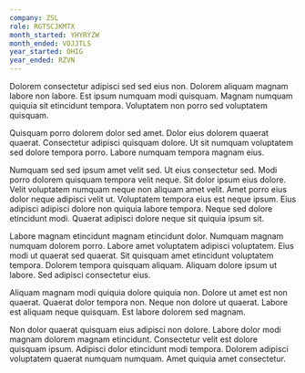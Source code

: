 ```yaml
---
company: ZSL
role: RGTSCJKMTX
month_started: YHYRYZW
month_ended: VOJJTLS
year_started: OHIG
year_ended: RZVN
---
```


Dolorem consectetur adipisci sed sed eius non. Dolorem aliquam magnam labore non labore. Est ipsum numquam modi quisquam. Magnam numquam quiquia sit etincidunt tempora. Voluptatem non porro sed voluptatem quisquam.

Quisquam porro dolorem dolor sed amet. Dolor eius dolorem quaerat quaerat. Consectetur adipisci quisquam dolore. Ut sit numquam voluptatem sed dolore tempora porro. Labore numquam tempora magnam eius.

Numquam sed sed ipsum amet velit sed. Ut eius consectetur sed. Modi porro dolorem quisquam tempora velit neque. Sit dolor ipsum eius dolore. Velit voluptatem numquam neque non aliquam amet velit. Amet porro eius dolor neque adipisci velit ut. Voluptatem tempora eius est neque ipsum. Eius adipisci adipisci dolore non quiquia labore tempora. Neque sed dolore etincidunt modi. Quaerat adipisci dolore neque sit quiquia ipsum sit.

Labore magnam etincidunt magnam etincidunt dolor. Numquam magnam numquam dolorem porro. Labore amet voluptatem adipisci voluptatem. Eius modi ut quaerat sed quaerat. Sit quisquam amet etincidunt voluptatem tempora. Dolorem tempora quisquam aliquam. Aliquam dolore ipsum ut labore. Sed adipisci consectetur eius.

Aliquam magnam modi quiquia dolore quiquia non. Dolore ut amet est non quaerat. Quaerat dolor tempora non. Neque non dolore ut quaerat. Labore est aliquam neque quisquam. Est labore dolorem sed magnam.

Non dolor quaerat quisquam eius adipisci non dolore. Labore dolor modi magnam dolorem magnam etincidunt. Consectetur velit est dolore quisquam ipsum. Adipisci dolor etincidunt modi tempora. Dolorem adipisci voluptatem quaerat numquam numquam. Amet quiquia amet consectetur.
    